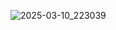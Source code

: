![2025-03-10_223039](https://github.com/user-attachments/assets/b4527f65-0d45-4bc5-a95c-edeaaf62861b)
